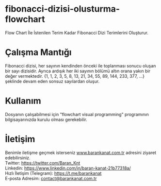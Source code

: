 # fibonacci-dizisi-olusturma-flowchart
Flow Chart İle İstenilen Terim Kadar Fibonacci Dizi Terimlerini Oluşturur.

# Çalışma  Mantığı
Fibonacci dizisi, her sayının kendinden önceki ile toplanması sonucu oluşan bir sayı dizisidir. 
Ayrıca ardışık her iki sayının bölümü altın orana yakın bir değer vermektedir.
{1, 1, 2, 3, 5, 8, 13, 21, 34, 55, 89, 144, 233, 377, …} şeklinde devam eden sonsuz sayılardan oluşur.

# Kullanım
Dosyanın çalışabilmesi için "flowchart visual programming" programının bilgisayarınızda kurulu olması gerekebilir.

# İletişim
Benimle iletişme geçmek isterseniz www.barankanat.com.tr adresini ziyaret edebilirsiniz.                 
Twitter: https://twitter.com/Baran_Knt                 
Linkedin: https://www.linkedin.com/in/baran-kanat-21b77318a/                 
Hızlı İletişim (Telegram): https://t.me/barankanat                 
E-posta Adresim: contact@barankanat.com.tr
